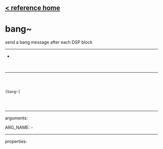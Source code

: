[< reference home](index.html)
---

# bang~


send a bang message after each DSP block

---

-
<br>


---


```



[bang~]


            
```

---
arguments:

ARG_NAME: -<br>

---
properties:


